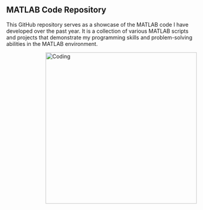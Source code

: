 ## MATLAB Code Repository

This GitHub repository serves as a showcase of the MATLAB code I have developed over the past year. It is a collection of various MATLAB scripts and projects that demonstrate my programming skills and problem-solving abilities in the MATLAB environment.




<img align="right" alt="Coding" width="400" src="https://media2.giphy.com/media/v1.Y2lkPTc5MGI3NjExa2x3MjRyZ285NWgzZXIwb3R2YnQwbXd4dDI1NG12M3Z2a2F3ZzE4eSZlcD12MV9pbnRlcm5hbF9naWZfYnlfaWQmY3Q9Zw/13HgwGsXF0aiGY/giphy.gif">
